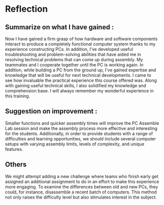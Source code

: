 # Reflection 
## Summarize on what I have gained :
Now I have gained a firm grasp of how hardware and software components interact to produce a completely functional computer system thanks to my experience constructing PCs. In addition, I've developed useful troubleshooting and problem-solving abilities that have aided me in resolving technical problems that can come up during assembly. My teammates and I cooperate together until the PC is working again. In addition, while building a PC from the ground up, I've gained expertise and knowledge that will be useful for next technical developments. I came to see how invaluable the practical experience this course offered was. Along with gaining useful technical skills, I also solidified my knowledge and comprehension base. I will always remember my wonderful experience in this training. 

## Suggestion on improvement :
Smaller functions and quicker assembly times will improve the PC Assemble Lab session and make the assembly process more effective and interesting for the students. Additionally, in order to provide students with a range of difficulties and learning opportunities, we should include several computer setups with varying assembly limits, levels of complexity, and unique features.

## Others
We might attempt adding a new challenge where teams who finish early get assigned an additional assignment to do in an effort to make this experience more engaging. To examine the differences between old and new PCs, they could, for instance, disassemble a recent batch of computers. This method not only raises the difficulty level but also stimulates interest in the subject. 
